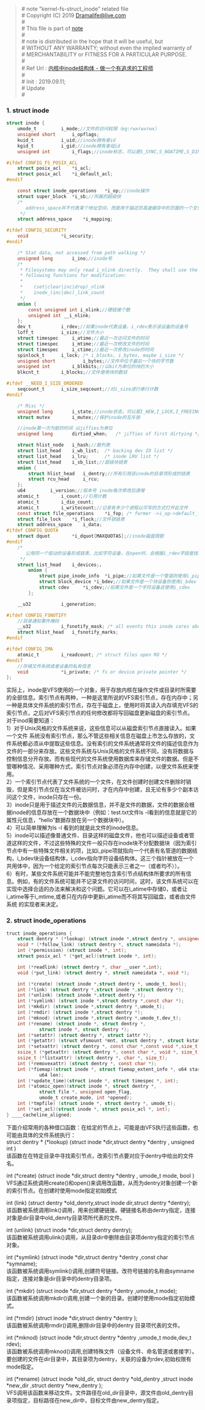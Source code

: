 > \# note "kernel-fs-struct_inode" related file  
\# Copyright (C) 2019 Dramalife@live.com  
\#   
\# This file is part of [note](https://github.com/Dramalife/note.git)  
\#   
\# note is distributed in the hope that it will be useful, but  
\# WITHOUT ANY WARRANTY; without even the implied warranty of  
\# MERCHANTABILITY or FITNESS FOR A PARTICULAR PURPOSE.  
\#  
\# Ref Url : [内核中inode结构体 - 做一个有追求的工程师](https://blog.csdn.net/liebao_han/article/details/78912595)   
\#  
\# Init : 2019.09.11;  
\# Update   
\#  



### 1. struct inode

```c
struct inode {
	umode_t         i_mode;//文件的访问权限（eg:rwxrwxrwx）
	unsigned short      i_opflags;
	kuid_t          i_uid;//inode拥有者id
	kgid_t          i_gid;//inode拥有者组id
	unsigned int        i_flags;//inode标志，可以是S_SYNC,S_NOATIME,S_DIRSYNC等

#ifdef CONFIG_FS_POSIX_ACL
	struct posix_acl    *i_acl;
	struct posix_acl    *i_default_acl;
#endif

	const struct inode_operations   *i_op;//inode操作
	struct super_block  *i_sb;//所属的超级快
	/*
	   address_space并不代表某个地址空间，而是用于描述页高速缓存中的页面的一个文件对应一个address_space，一个address_space与一个偏移量能够确定一个一个也高速缓存中的页面。i_mapping通常指向i_data,不过两者是有区别的，i_mapping表示应该向谁请求页面，i_data表示被改inode读写的页面。
	 */
	struct address_space    *i_mapping;

#ifdef CONFIG_SECURITY
	void            *i_security;
#endif

	/* Stat data, not accessed from path walking */
	unsigned long       i_ino;//inode号
	/*
	 * Filesystems may only read i_nlink directly.  They shall use the
	 * following functions for modification:
	 *
	 *    (set|clear|inc|drop)_nlink
	 *    inode_(inc|dec)_link_count
	 */
	union {
		const unsigned int i_nlink;//硬链接个数
		unsigned int __i_nlink;
	};
	dev_t           i_rdev;//如果inode代表设备，i_rdev表示该设备的设备号
	loff_t          i_size;//文件大小
	struct timespec     i_atime;//最近一次访问文件的时间
	struct timespec     i_mtime;//最近一次修改文件的时间
	struct timespec     i_ctime;//最近一次修改inode的时间
	spinlock_t      i_lock; /* i_blocks, i_bytes, maybe i_size */
	unsigned short          i_bytes;//文件中位于最后一个块的字节数
	unsigned int        i_blkbits;//以bit为单位的块的大小
	blkcnt_t        i_blocks;//文件使用块的数目

#ifdef __NEED_I_SIZE_ORDERED
	seqcount_t      i_size_seqcount;//对i_size进行串行计数
#endif

	/* Misc */
	unsigned long       i_state;//inode状态，可以是I_NEW,I_LOCK,I_FREEING等
	struct mutex        i_mutex;//保护inode的互斥锁

	//inode第一次为脏的时间 以jiffies为单位
	unsigned long       dirtied_when;   /* jiffies of first dirtying */

	struct hlist_node   i_hash;//散列表
	struct list_head    i_wb_list;  /* backing dev IO list */
	struct list_head    i_lru;      /* inode LRU list */
	struct list_head    i_sb_list;//超级块链表
	union {
		struct hlist_head   i_dentry;//所有引用该inode的目录项形成的链表
		struct rcu_head     i_rcu;
	};
	u64         i_version;//版本号 inode每次修改后递增
	atomic_t        i_count;//引用计数
	atomic_t        i_dio_count;
	atomic_t        i_writecount;//记录有多少个进程以可写的方式打开此文件
	const struct file_operations    *i_fop; /* former ->i_op->default_file_ops */
	struct file_lock    *i_flock;//文件锁链表
	struct address_space    i_data;
#ifdef CONFIG_QUOTA
	struct dquot        *i_dquot[MAXQUOTAS];//inode磁盘限额
#endif
	/*
	   公用同一个驱动的设备形成链表，比如字符设备，在open时，会根据i_rdev字段查找相应的驱动程序，并使i_cdev字段指向找到的cdev，然后inode添加到struct cdev中的list字段形成的链表中
	 */
	struct list_head    i_devices;，
		union {
			struct pipe_inode_info  *i_pipe;//如果文件是一个管道则使用i_pipe
			struct block_device *i_bdev;//如果文件是一个块设备则使用i_bdev
			struct cdev     *i_cdev;//如果文件是一个字符设备这使用i_cdev
		};

	__u32           i_generation;

#ifdef CONFIG_FSNOTIFY
	//目录通知事件掩码
	__u32           i_fsnotify_mask; /* all events this inode cares about */
	struct hlist_head   i_fsnotify_marks;
#endif

#ifdef CONFIG_IMA
	atomic_t        i_readcount; /* struct files open RO */
#endif
	//存储文件系统或者设备的私有信息
	void            *i_private; /* fs or device private pointer */
};

```

实际上，inode是VFS使用的一个对象，用于存放内核在操作文件或目录时所需要的全部信息。索引节点有两种，一种是这里所说的VFS索引节点，存在内存中；另一种是具体文件系统的索引节点，存在于磁盘上，使用时将其读入内存填充VFS的索引节点，之后对VFS索引节点的任何修改都将写回磁盘更新磁盘的索引节点。     
对于inod需要知道：     
1）对于Unix风格的文件系统来说，这些信息可以从磁盘索引节点直接读入。如果一个文件 系统没有索引节点，那么不管这些相关信息在磁盘上市怎么存放的，文件系统都必须从中提取这些信息。没有索引的文件系统通常将文件的描述信息作为文件的一部分来存放。这些文件系统与Unix风格的文件系统不同，没有将数据与控制信息分开存放。而有些现代的文件系统使用数据库来存储文件的数据。但是不管哪种情况、采用哪种方式，索引节点对象必须在内存中创建，以便文件系统来使用。     
2）一个索引节点代表了文件系统的一个文件，在文件创建时创建文件删除时销毁，但是索引节点仅在当文件被访问时，才在内存中创建，且无论有多少个副本访问这个文件，inode只存在一份。     
3）inode只是用于描述文件的元数据信息，并不是文件的数据，文件的数据会根据inode的信息存放在一个数据块中（例如：test.txt文件ls -l看到的信息就是它的属性元信息，“hello”数据存放在另一个数据块中）。     
4）可以简单理解为ls -l 看到的就是此文件的inode信息。     
5）inode可以描述像普通文件、目录这样的磁盘文件，他也可以描述设备或者管道这样的文件，不过这些特殊的文件一般只存在inode块不分配数据块（因为索引节点中有一些特殊文件相关的项，比如i_pipe项就指向一个代表有名管道的数据结构，i_bdev块设备结构体，i_cdev指向字符设备结构体。这三个指针被放在一个共用体中，因为一个给定的索引节点每次只能表示三者之一（或者均不））。     
6）有时，某些文件系统可能并不能完整地包含索引节点结构体所要求的所有信息。例如，有的文件系统可能并不记录文件的访问时间，这时，该文件系统可以在实现中选择合适的办法来解决和这个问题。它可以在i_atime中存储0，或者让i_atime等于i_mtime,或者只在内存中更新i_atime而不将其写回磁盘，或者由文件系统 的实现者来决定。    


### 2. struct inode_operations

```c
truct inode_operations {
	struct dentry * (*lookup) (struct inode *,struct dentry *, unsigned int);
	void * (*follow_link) (struct dentry *, struct nameidata *);
	int (*permission) (struct inode *, int);
	struct posix_acl * (*get_acl)(struct inode *, int);

	int (*readlink) (struct dentry *, char __user *,int);
	void (*put_link) (struct dentry *, struct nameidata *, void *);

	int (*create) (struct inode *,struct dentry *, umode_t, bool);
	int (*link) (struct dentry *,struct inode *,struct dentry *);
	int (*unlink) (struct inode *,struct dentry *);
	int (*symlink) (struct inode *,struct dentry *,const char *);
	int (*mkdir) (struct inode *,struct dentry *,umode_t);
	int (*rmdir) (struct inode *,struct dentry *);
	int (*mknod) (struct inode *,struct dentry *,umode_t,dev_t);
	int (*rename) (struct inode *, struct dentry *,
			struct inode *, struct dentry *);
	int (*setattr) (struct dentry *, struct iattr *);
	int (*getattr) (struct vfsmount *mnt, struct dentry *, struct kstat *);
	int (*setxattr) (struct dentry *, const char *,const void *,size_t,int);
	ssize_t (*getxattr) (struct dentry *, const char *, void *, size_t);
	ssize_t (*listxattr) (struct dentry *, char *, size_t);
	int (*removexattr) (struct dentry *, const char *);
	int (*fiemap)(struct inode *, struct fiemap_extent_info *, u64 start,
			u64 len);
	int (*update_time)(struct inode *, struct timespec *, int);
	int (*atomic_open)(struct inode *, struct dentry *,
			struct file *, unsigned open_flag,
			umode_t create_mode, int *opened);
	int (*tmpfile) (struct inode *, struct dentry *, umode_t);
	int (*set_acl)(struct inode *, struct posix_acl *, int);
} ____cacheline_aligned;

```

下面介绍常用的各种借口函数：在给定的节点上，可能是由VFS执行这些函数，也可能由具体的文件系统执行：    
struct dentry * (*lookup) (struct inode *dir,struct dentry *dentry , unsigned int )    
该函数在在特定目录中寻找索引节点，改索引节点要对应于dentry中给出的文件名。   
   
int (*create) (struct inode *dir,struct dentry *dentry , umode_t mode, bool )    
VFS通过系统调用create()和open()来调用改函数，从而为dentry对象创建一个新的索引节点。在创建时使用mode指定初始模式   
   
int (link) (struct dentry *old_denrty,struct inode dir,struct dentry *dentry);    
该函数被系统调用link()调用，用来创建硬链接。硬链接名称由dentry指定，连接对象是dir目录中old_denrty目录项所代表的文件。   
   
int (unlink) (struct inode *dir,struct dentry dentry);    
该函数被系统调用ulink()调用，从目录dir中删除由目录项dentry指定的索引节点对象。   
   
int (*symlink) (struct inode *dir,struct dentry *dentry ,const char *symname);    
该函数被系统调用symlink()调用,创建符号链接。改符号链接的名称由symname指定，连接对象是dir目录中的dentry目录项。   
   
int (*mkdir) (struct inode *dir,struct dentry *dentry ,umode_t mode);    
该函数被系统调用mkdir()调用,创建一个新的目录。创建时使用mode指定初始模式。   
   
int (*rmdir) (struct inode *dir,struct dentry *dentry );    
该函数被系统调用rmdir()调用,删除dir目录中的dentry 目录项代表的文件。   
   
int (*mknod) (struct inode *dir,struct dentry *dentry ,umode_t mode,dev_t rdev);    
该函数被系统调用mknod()调用,创建特殊文件（设备文件、命名管道或套接字）。要创建的文件在dir目录中，其目录项为dentry，关联的设备为rdev,初始权限有mode指定。   
   
int (*rename) (struct inode *old_dir, struct dentry *old_dentry ,struct inode *new_dir ,struct dentry *new_dentry );    
VFS调用该函数来移动文件。文件路径在old_dir目录中，源文件由old_dentry目录项指定，目标路径在new_dir中，目标文件由new_dentry指定。   


